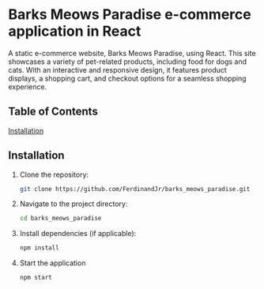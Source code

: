 # Barks Meows Paradise e-commerce application in React

A static e-commerce website, Barks Meows Paradise, using React. This site showcases a variety of pet-related products, including food for dogs and cats. With an interactive and responsive design, it features product displays, a shopping cart, and checkout options for a seamless shopping experience.

## Table of Contents

[Installation](#installation)


## Installation
1. Clone the repository:
   ```bash
   git clone https://github.com/FerdinandJr/barks_meows_paradise.git
   
2. Navigate to the project directory:
   ```bash
   cd barks_meows_paradise
   
4. Install dependencies (if applicable):
   ```bash
   npm install

5. Start the application
   ```bash
   npm start
